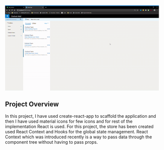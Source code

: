 ![](demo.gif)

## Project Overview

In this project, I have used create-react-app to scaffold the application and then I have used material icons for few icons and for rest of the implementation React is used.
For this project, the store has been created used React Context and Hooks for the global state management.
React Context which was introduced recently is a way to pass data through the component tree without having to pass props.

